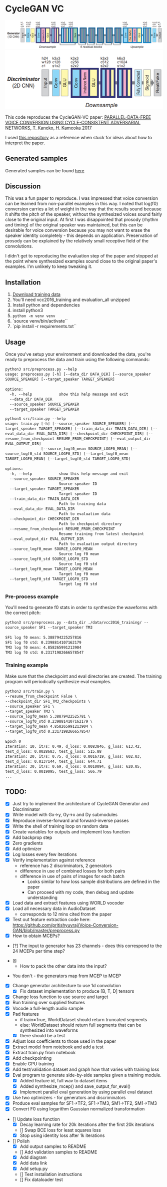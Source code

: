 # CycleGAN VC

![Generator arch](https://raw.githubusercontent.com/maratsubkhankulov/cyclegan-vc/8752c9ebab44f0906fb6f9b1132b710961576ffd/generator.png)
![Discriminator arch](https://raw.githubusercontent.com/maratsubkhankulov/cyclegan-vc/8752c9ebab44f0906fb6f9b1132b710961576ffd/discriminator.png)

This code reproduces the CycleGAN-VC paper: [PARALLEL-DATA-FREE VOICE CONVERSION USING CYCLE-CONSISTENT ADVERSARIAL NETWORKS, T. Kaneko, H. Kameoka 2017](https://arxiv.org/pdf/1711.11293.pdf)

I used [this repository](https://github.com/pritishyuvraj/Voice-Conversion-GAN) as a reference when stuck for ideas about how to interpret the paper.

## Generated samples

Generated samples can be found [here](https://github.com/maratsubkhankulov/cyclegan-vc/raw/main/samples/)

## Discussion

This was a fun paper to reproduce. I was impressed that voice conversion can be learned from non-parallel examples in this way. I noted that log(f0) conversion carries a lot of weight in the way that the results sound because it shifts the pitch of the speaker, without the synthesized voices sound fairly close to the original input. At first I was disappointed that prosody (rhythm and timing) of the original speaker was maintained, but this can be desirable for voice conversion because you may not want to erase the speaker identity completely - this depends on application. Preservation of prosody can be explained by the relatively small receptive field of the convolutions.

I didn't get to reproducing the evaluation step of the paper and stopped at the point where synthesized examples sound close to the original paper's examples. I'm unlikely to keep tweaking it.

## Installation

1. [Download training data](https://datashare.ed.ac.uk/download/DS_10283_2211.zip)
  1. You'll need vcc2016_training and evaluation_all unzipped
2. Install python and dependencies
  1. install python3
  1. `python -m venv venv`
  1. `source venv/bin/activate``
  1. `pip install -r requirements.txt``

## Usage

Once you've setup your environment and downloaded the data, you're ready to preprocess the data and train using the following commands:

```shell
python3 src/preprocess.py --help
usage: preprocess.py [-h] [--data_dir DATA_DIR] [--source_speaker SOURCE_SPEAKER] [--target_speaker TARGET_SPEAKER]

options:
  -h, --help            show this help message and exit
  --data_dir DATA_DIR
  --source_speaker SOURCE_SPEAKER
  --target_speaker TARGET_SPEAKER
```

```shell
python3 src/train.py --help
usage: train.py [-h] [--source_speaker SOURCE_SPEAKER] [--target_speaker TARGET_SPEAKER] [--train_data_dir TRAIN_DATA_DIR] [--eval_data_dir EVAL_DATA_DIR] [--checkpoint_dir CHECKPOINT_DIR] [--resume_from_checkpoint RESUME_FROM_CHECKPOINT] [--eval_output_dir EVAL_OUTPUT_DIR]
                [--source_logf0_mean SOURCE_LOGF0_MEAN] [--source_logf0_std SOURCE_LOGF0_STD] [--target_logf0_mean TARGET_LOGF0_MEAN] [--target_logf0_std TARGET_LOGF0_STD]

options:
  -h, --help            show this help message and exit
  --source_speaker SOURCE_SPEAKER
                        Source speaker ID
  --target_speaker TARGET_SPEAKER
                        Target speaker ID
  --train_data_dir TRAIN_DATA_DIR
                        Path to training data
  --eval_data_dir EVAL_DATA_DIR
                        Path to evaluation data
  --checkpoint_dir CHECKPOINT_DIR
                        Path to checkpoint directory
  --resume_from_checkpoint RESUME_FROM_CHECKPOINT
                        Resume training from latest checkpoint
  --eval_output_dir EVAL_OUTPUT_DIR
                        Path to evaluation output directory
  --source_logf0_mean SOURCE_LOGF0_MEAN
                        Source log f0 mean
  --source_logf0_std SOURCE_LOGF0_STD
                        Source log f0 std
  --target_logf0_mean TARGET_LOGF0_MEAN
                        Target log f0 mean
  --target_logf0_std TARGET_LOGF0_STD
                        Target log f0 std
```

### Pre-process example

You'll need to generate f0 stats in order to synthesize the waveforms with the correct pitch:

```shell
python3 src/preprocess.py --data_dir ./data/vcc2016_training/ --source_speaker SF1 --target_speaker TM3

SF1 log f0 mean: 5.388794225257816
SF1 log f0 std: 0.2398814107162179
TM3 log f0 mean: 4.858265991213904
TM3 log f0 std: 0.23171982666578547
```

### Training example

Make sure that the checkpoint and eval directories are created. The training program will periodically synthesize eval examples.

```shell
python3 src/train.py \
--resume_from_checkpoint False \
--checkpoint_dir SF1_TM3_checkpoints \
--source_speaker SF1 \
--target_speaker TM3 \
--source_logf0_mean 5.38879422525781 \
--source_logf0_std 0.2398814107162179 \
--target_logf0_mean 4.858265991213904 \
--target_logf0_std 0.23171982666578547

Epoch 0
Iteration: 10, it/s: 0.49, d_loss: 0.0083846, g_loss: 613.42, test_d_loss: 0.0028683, test_g_loss: 515.88
Iteration: 20, it/s: 0.75, d_loss: 0.0016719, g_loss: 602.03, test_d_loss: 0.0137144, test_g_loss: 644.71
Iteration: 30, it/s: 0.69, d_loss: 0.0010094, g_loss: 620.05, test_d_loss: 0.0019095, test_g_loss: 566.79
...
```

## TODO:
- [x] Just try to implement the architecture of CycleGAN Generator and Discriminator
- [x] Write model with Gx->y, Gy->x and Dy submodules
- [x] Reproduce inverse-forward and forward-inverse passes
- [x] Write the shell of training loop on random data
- [x] Create variables for outputs and implement loss function
- [x] Add backprop step
- [x] Zero gradients
- [x] Add optimizer
- [x] Log losses every few iterations
- [x] Verify implementation against reference
  - reference has 2 discriminators, 2 generators
  - difference in use of combined losses for both pairs
  - difference in use of pairs of images for each batch
    - Looks similar to how loss sample distributions are defined in the paper
    - Can proceed with my code, then debug and update understanding
- [x] Load data and extract features using WORLD vocoder
- [x] Load all necessary data in AudioDataset
  - corresponds to 12 mins cited from the paper
- [x] Test out feature extraction code here: https://github.com/pritishyuvraj/Voice-Conversion-GAN/blob/master/preprocess.py
- [x] How to obtain MCEPs?
- [?] The input to generator has 23 channels - does this correspond to the 24 MCEPs per time step?
- [x]  - How to pack the other data into the input?
  - You don't - the generators map from MCEP to MCEP
- [x] Change generator architecture to use 1d convolution
  - [x] Fix dataset implementation to produce [B, T, D] tensors
- [x] Change loss function to use source and target
- [x] Run training over supplied features
- [x] Vocode a full-length audio sample
- [x] Pad features
  - if train=True, WorldDataset should return truncated segments
  - else: WorldDataset should return full segments that can be synthesized into waveforms
  - [x] there should be a test
- [x] Adjust loss coefficients to those used in the paper
- [x] Extract model from notebook and add a test
- [x] Extract train.py from notebook
- [x] Add checkpointing
- [x] Enable GPU training
- [x] Add test/validation dataset and graph how that varies with training loss
- [x] Eval program to generate side-by-side samples given a training module.
  - [x] Added feature id, full wav to dataset items
  - [x] Added synthesize_mcep() and save_output_for_eval()
  - [x] Implement parallel eval generation by using parallel eval dataset
- [x] Use two optimizers - for generators and discriminators
- [x] Produce eval samples for SF1->TF2, SF1->TM3, SM1->TF2, SM1->TM3
- [x] Convert F0 using logarithm Gaussian normalized transformation
- [] Update loss function
  - [x] Decay learning rate for 20k iterations after the first 20k iterations
  - [] Swap BCE loss for least squares loss
  - [x] Stop using identity loss after 1k iterations
- [] Polish
  - [x] Add output samples to README
  - [] Add validation samples to README
  - [x] Add diagram
  - [x] Add data link
  - [x] Add setup.py
  - [] Test installation instructions
  - [] Fix dataloader test
